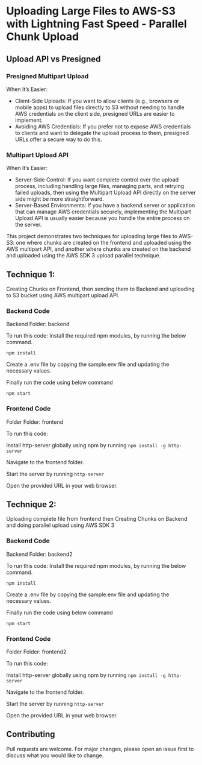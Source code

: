 
# Uploading Large Files to AWS-S3 with Lightning Fast Speed - Parallel Chunk Upload

## Upload API vs Presigned

### Presigned Multipart Upload
When It’s Easier:
* Client-Side Uploads: If you want to allow clients (e.g., browsers or mobile apps) to upload files directly to S3 without needing to handle AWS credentials on the client side, presigned URLs are easier to implement.
* Avoiding AWS Credentials: If you prefer not to expose AWS credentials to clients and want to delegate the upload process to them, presigned URLs offer a secure way to do this.


### Multipart Upload API
When It’s Easier:
* Server-Side Control: If you want complete control over the upload process, including handling large files, managing parts, and retrying failed uploads, then using the Multipart Upload API directly on the server side might be more straightforward.
* Server-Based Environments: If you have a backend server or application that can manage AWS credentials securely, implementing the Multipart Upload API is usually easier because you handle the entire process on the server.


This project demonstrates two techniques for uploading large files to AWS-S3: one where chunks are created on the frontend and uploaded using the AWS multipart API, and another where chunks are created on the backend and uploaded using the AWS SDK 3 upload parallel technique.

## Technique 1:

Creating Chunks on Frontend, then sending them to Backend and uploading to S3 bucket using AWS multipart upload API.

### Backend Code

Backend Folder: backend

To run this code: Install the required npm modules, by running the below command.
```
npm install
```

Create a .env file by copying the sample.env file and updating the necessary values.

Finally run the code using below command
```
npm start
```
  
### Frontend Code

Folder Folder: frontend

To run this code:

Install http-server globally using npm by running `npm install -g http-server`

Navigate to the frontend folder.

Start the server by running `http-server`

Open the provided URL in your web browser.


## Technique 2:

Uploading complete file from frontend then Creating Chunks on Backend and doing parallel upload using AWS SDK 3


### Backend Code

Backend Folder: backend2

To run this code: Install the required npm modules, by running the below command.
```
npm install
```

Create a .env file by copying the sample.env file and updating the necessary values.

Finally run the code using below command
```
npm start
```
  
### Frontend Code

Folder Folder: frontend2

To run this code:

Install http-server globally using npm by running `npm install -g http-server`

Navigate to the frontend folder.

Start the server by running `http-server`

Open the provided URL in your web browser.


## Contributing

Pull requests are welcome. For major changes, please open an issue first to discuss what you would like to change.
